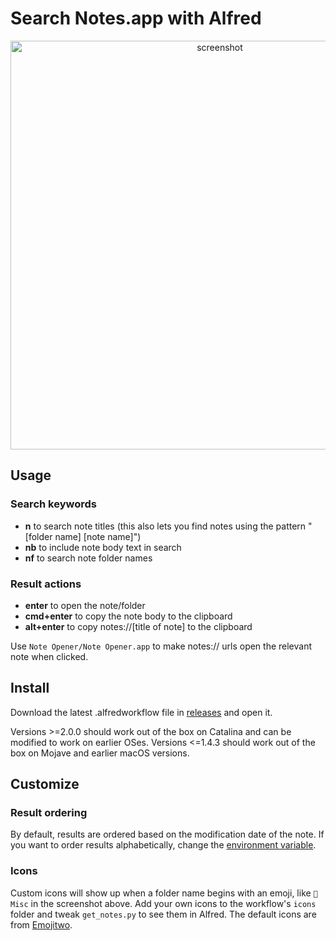 # Search Notes.app with Alfred

<p align="center">
  <img src="https://user-images.githubusercontent.com/2719004/71554521-5c635800-2a31-11ea-97db-1b7c41aaf408.png" width="654" title="screenshot">
</p>

## Usage

### Search keywords

*   **n** to search note titles (this also lets you find notes using the pattern "[folder name] [note name]")
*   **nb** to include note body text in search
*   **nf** to search note folder names

### Result actions

*   **enter** to open the note/folder
*   **cmd+enter** to copy the note body to the clipboard
*   **alt+enter** to copy notes://[title of note] to the clipboard

Use `Note Opener/Note Opener.app` to make notes:// urls open the relevant note when clicked.

## Install

Download the latest .alfredworkflow file in [releases](https://github.com/sballin/alfred-search-notes-app/releases) and open it.

Versions >=2.0.0 should work out of the box on Catalina and can be modified to work on earlier OSes. Versions <=1.4.3 should work out of the box on Mojave and earlier macOS versions. 

## Customize

### Result ordering

By default, results are ordered based on the modification date of the note. If you want to order results alphabetically, change the [environment variable](https://www.alfredapp.com/help/workflows/advanced/variables/#environment).

### Icons

Custom icons will show up when a folder name begins with an emoji, like `📗 Misc` in the screenshot above. Add your own icons to the workflow's `icons` folder and tweak `get_notes.py` to see them in Alfred. The default icons are from [Emojitwo](https://emojitwo.github.io/).
